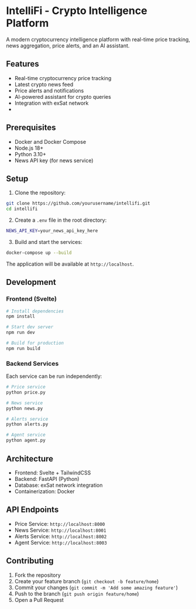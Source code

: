 # IntelliFi - Crypto Intelligence Platform

A modern cryptocurrency intelligence platform with real-time price tracking, news aggregation, price alerts, and an AI assistant.

## Features

- Real-time cryptocurrency price tracking
- Latest crypto news feed
- Price alerts and notifications
- AI-powered assistant for crypto queries
- Integration with exSat network
- 

## Prerequisites

- Docker and Docker Compose
- Node.js 18+
- Python 3.10+
- News API key (for news service)

## Setup

1. Clone the repository:
```bash
git clone https://github.com/yourusername/intellifi.git
cd intellifi
```

2. Create a `.env` file in the root directory:
```bash
NEWS_API_KEY=your_news_api_key_here
```

3. Build and start the services:
```bash
docker-compose up --build
```

The application will be available at `http://localhost`.

## Development

### Frontend (Svelte)

```bash
# Install dependencies
npm install

# Start dev server
npm run dev

# Build for production
npm run build
```
### Backend Services
Each service can be run independently:

```bash
# Price service
python price.py

# News service
python news.py

# Alerts service
python alerts.py

# Agent service
python agent.py
```

## Architecture

- Frontend: Svelte + TailwindCSS
- Backend: FastAPI (Python)
- Database: exSat network integration
- Containerization: Docker

## API Endpoints

- Price Service: `http://localhost:8000`
- News Service: `http://localhost:8001`
- Alerts Service: `http://localhost:8002`
- Agent Service: `http://localhost:8003`

## Contributing

1. Fork the repository
2. Create your feature branch (`git checkout -b feature/home`)
3. Commit your changes (`git commit -m 'Add some amazing feature'`)
4. Push to the branch (`git push origin feature/home`)
5. Open a Pull Request
